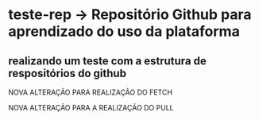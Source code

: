 # teste-rep -> Repositório Github para aprendizado do uso da plataforma
## realizando um teste com a estrutura de respositórios do github



NOVA ALTERAÇÃO PARA REALIZAÇÃO DO FETCH



NOVA ALTERAÇÃO PARA A REALIZAÇÃO DO PULL

